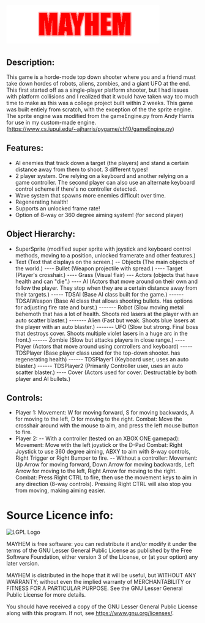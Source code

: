 # ![Logo](https://raw.githubusercontent.com/BitlDevelopmentStudios/MAYHEM/main/graphics/logo_small.png)

## Description:
This game is a horde-mode top down shooter where you and a friend must take down hordes of robots, aliens, zombies, and a giant UFO at the end.
This first started off as a single-player platform shooter, but I had issues with platform collisions and I realized that it would have taken way too much time to make as this was a college project built within 2 weeks.
This game was built entiely from scratch, with the exception of the the sprite engine.
The sprite engine was modified from the gameEngine.py from Andy Harris for use in my custom-made engine. (https://www.cs.iupui.edu/~ajharris/pygame/ch10/gameEngine.py)

## Features:
- AI enemies that track down a target (the players) and stand a certain distance away from them to shoot. 3 different types!
- 2 player system. One relying on a keyboard and another relying on a game controller. The second player can also use an alternate keyboard control scheme if there's no controller detected.
- Wave system that spawns more enemies difficult over time.
- Regenerating health!
- Supports an unlocked frame rate!
- Option of 8-way or 360 degree aiming system! (for second player)

## Object Hierarchy:

- SuperSprite (modified super sprite with joystick and keyboard control methods, moving to a position, unlocked framerate and other features.)
- Text (Text that displays on the screen.)
-- Objects (The main objects of the world.)
---- Bullet (Weapon projectile with spread.)
---- Target (Player's crosshair.)
---- Grass (Visual flair)
--- Actors (objects that have health and can "die".)
---- AI (Actors that move around on their own and follow the player. They stop when they are a certain distance away from their targets.)
----- TDSAI (Base AI class built for the game.)
------ TDSAIWeapon (Base AI class that allows shooting bullets. Has options for adjusting fire rate and burst.)
------- Robot (Slow moving metal behemoth that has a lot of health. Shoots red lasers at the player with an auto scatter blaster.)
------- Alien (Fast but weak. Shoots blue lasers at the player with an auto blaster.)
------- UFO (Slow but strong. Final boss that destroys cover. Shoots multiple violet lasers in a huge arc in the front.)
------ Zombie (Slow but attacks players in close range.)
---- Player (Actors that move around using controllers and keyboard)
----- TDSPlayer (Base player class used for the top-down shooter. has regenerating health)
------ TDSPlayer1 (Keyboard user, uses an auto blaster.)
------ TDSPlayer2 (Primarily Controller user, uses an auto scatter blaster.)
---- Cover (Actors used for cover. Destructable by both player and AI bullets.)

## Controls:

- Player 1: 
Movement: W for moving forward, S for moving backwards, A for moving to the left, D for moving to the right.
Combat: Move the crosshair around with the mouse to aim, and press the left mouse button to fire.
- Player 2: 
-- With a controller (tested on an XBOX ONE gamepad): 
Movement: Move with the left joystick or the D-Pad
Combat: Right Joystick to use 360 degree aiming, ABXY to aim with 8-way controls, Right Trigger or Right Bumper to fire.
-- Without a controller: 
Movement: Up Arrow for moving forward, Down Arrow for moving backwards, Left Arrow for moving to the left, Right Arrow for moving to the right.
Combat: Press Right CTRL to fire, then use the movement keys to aim in any direction (8-way controls). Pressing Right CTRL will also stop you from moving, making aiming easier.

# Source Licence info:
![LGPL Logo](https://www.gnu.org/graphics/lgplv3-with-text-154x68.png)

MAYHEM is free software: you can redistribute it and/or modify
it under the terms of the GNU Lesser General Public License as published by
the Free Software Foundation, either version 3 of the License, or
(at your option) any later version.

MAYHEM is distributed in the hope that it will be useful,
but WITHOUT ANY WARRANTY; without even the implied warranty of
MERCHANTABILITY or FITNESS FOR A PARTICULAR PURPOSE.  See the
GNU Lesser General Public License for more details.

You should have received a copy of the GNU Lesser General Public License
along with this program.  If not, see https://www.gnu.org/licenses/.